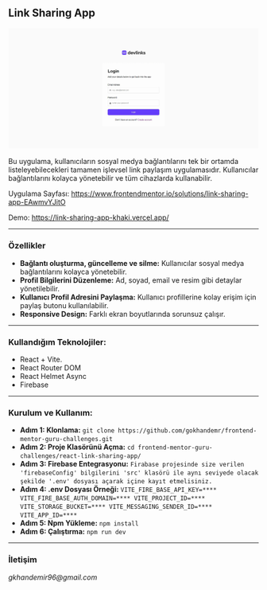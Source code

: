 ## Link Sharing App

![Link Sharing App](./src/assets/images/images.gif)

Bu uygulama, kullanıcıların sosyal medya bağlantılarını tek bir ortamda listeleyebilecekleri tamamen işlevsel link paylaşım uygulamasıdır. Kullanıcılar bağlantılarını kolayca yönetebilir ve tüm cihazlarda kullanabilir.

Uygulama Sayfası: https://www.frontendmentor.io/solutions/link-sharing-app-EAwmvYJitO

Demo: https://link-sharing-app-khaki.vercel.app/

---

### Özellikler

- **Bağlantı oluşturma, güncelleme ve silme:** Kullanıcılar sosyal medya bağlantılarını kolayca yönetebilir.
- **Profil Bilgilerini Düzenleme:** Ad, soyad, email ve resim gibi detaylar yönetilebilir.
- **Kullanıcı Profil Adresini Paylaşma:** Kullanıcı profillerine kolay erişim için paylaş butonu kullanılabilir.
- **Responsive Design:** Farklı ekran boyutlarında sorunsuz çalışır.

---

### Kullandığım Teknolojiler:

- React + Vite.
- React Router DOM
- React Helmet Async
- Firebase

---

### Kurulum ve Kullanım:

- **Adım 1: Klonlama:** `git clone https://github.com/gokhandemr/frontend-mentor-guru-challenges.git`
- **Adım 2: Proje Klasörünü Açma:** `cd frontend-mentor-guru-challenges/react-link-sharing-app/`
- **Adım 3: Firebase Entegrasyonu:** `Firabase projesinde size verilen 'firebaseConfig' bilgilerini 'src' klasörü ile aynı seviyede olacak şekilde '.env' dosyası açarak içine kayıt etmelisiniz.`
- **Adım 4: .env Dosyası Örneği:** `VITE_FIRE_BASE_API_KEY=**** VITE_FIRE_BASE_AUTH_DOMAIN=**** VITE_PROJECT_ID=**** VITE_STORAGE_BUCKET=**** VITE_MESSAGING_SENDER_ID=**** VITE_APP_ID=****`
- **Adım 5: Npm Yükleme:** `npm install`
- **Adım 6: Çalıştırma:** `npm run dev`

---

### İletişim

_gkhandemir96@gmail.com_

